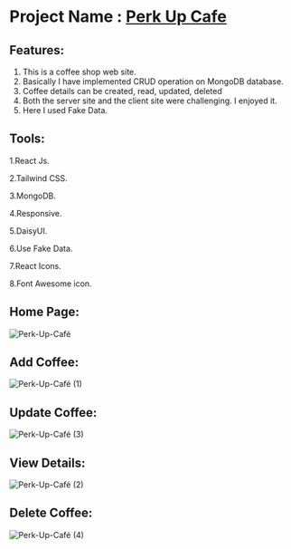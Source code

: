 # Project Name : [Perk Up Cafe](https://perkupcafe.netlify.app/)

## Features: 
1. This is a coffee shop web site.
2. Basically I have implemented CRUD operation on MongoDB database.
3. Coffee details can be created, read, updated, deleted
4. Both the server site and the client site were challenging. I enjoyed it.
5. Here I used Fake Data.


## Tools: 
1.React Js.

2.Tailwind CSS.

3.MongoDB.

4.Responsive.

5.DaisyUI.

6.Use Fake Data.

7.React Icons.

8.Font Awesome icon.

## Home Page: 
![Perk-Up-Café](https://github.com/user-attachments/assets/15957661-a0a1-4dee-adcd-54d370210a97)

## Add Coffee:
![Perk-Up-Café (1)](https://github.com/user-attachments/assets/a50064c3-b51c-489d-9f04-c16a336406e0)

## Update Coffee:
![Perk-Up-Café (3)](https://github.com/user-attachments/assets/9b08cd9c-ba4e-41c6-ae4b-811f4e6bea5c)

## View Details:
![Perk-Up-Café (2)](https://github.com/user-attachments/assets/9a123d6b-6c9c-4cf0-b4b1-3f338eedcf7b)

## Delete Coffee:
![Perk-Up-Café (4)](https://github.com/user-attachments/assets/0e9b73e4-5f9b-4592-b2e4-7a561667080b)



